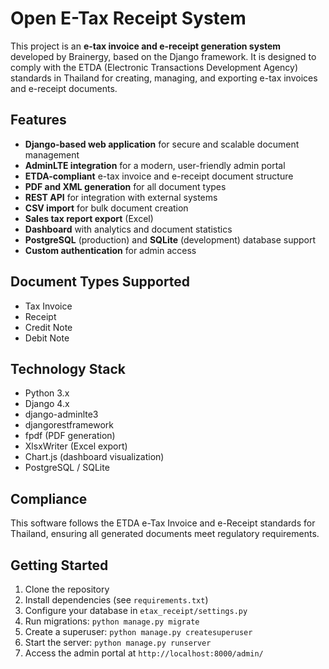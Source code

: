 
# Open E-Tax Receipt System

This project is an **e-tax invoice and e-receipt generation system** developed by Brainergy, based on the Django framework. It is designed to comply with the ETDA (Electronic Transactions Development Agency) standards in Thailand for creating, managing, and exporting e-tax invoices and e-receipt documents.

## Features

- **Django-based web application** for secure and scalable document management
- **AdminLTE integration** for a modern, user-friendly admin portal
- **ETDA-compliant** e-tax invoice and e-receipt document structure
- **PDF and XML generation** for all document types
- **REST API** for integration with external systems
- **CSV import** for bulk document creation
- **Sales tax report export** (Excel)
- **Dashboard** with analytics and document statistics
- **PostgreSQL** (production) and **SQLite** (development) database support
- **Custom authentication** for admin access

## Document Types Supported
- Tax Invoice
- Receipt
- Credit Note
- Debit Note

## Technology Stack
- Python 3.x
- Django 4.x
- django-adminlte3
- djangorestframework
- fpdf (PDF generation)
- XlsxWriter (Excel export)
- Chart.js (dashboard visualization)
- PostgreSQL / SQLite

## Compliance
This software follows the ETDA e-Tax Invoice and e-Receipt standards for Thailand, ensuring all generated documents meet regulatory requirements.

## Getting Started
1. Clone the repository
2. Install dependencies (see `requirements.txt`)
3. Configure your database in `etax_receipt/settings.py`
4. Run migrations: `python manage.py migrate`
5. Create a superuser: `python manage.py createsuperuser`
6. Start the server: `python manage.py runserver`
7. Access the admin portal at `http://localhost:8000/admin/`


